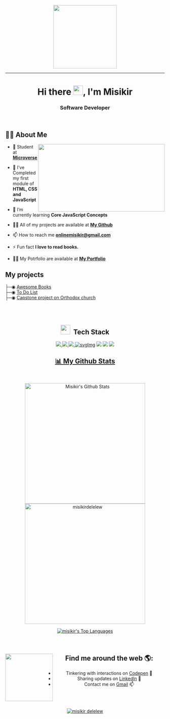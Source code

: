 <p align="center"><img src="https://github.com/thompsonemerson/thompsonemerson/raw/master/cover-thompson.png" height="200"/></p><hr>

<h1 align="center">Hi there <img src="https://raw.githubusercontent.com/MartinHeinz/MartinHeinz/master/wave.gif" width="30px" height="30px">, I'm Misikir</h1>
<h3 align="center">Software Developer</h3>
<br>

## 🙋‍♂️ About Me

<img src="https://camo.githubusercontent.com/5ddf73ad3a205111cf8c686f687fc216c2946a75005718c8da5b837ad9de78c9/68747470733a2f2f7468756d62732e6766796361742e636f6d2f4576696c4e657874446576696c666973682d736d616c6c2e676966" align="right" width="400px" height="213px">

- 🔭 Student at **[Microverse](https://www.microverse.org/)**

- 🌱 I’ve Completed my first module of **HTML, CSS and JavaScript**

- 🤠 I’m currently learning **Core JavaScript Concepts**

- 👨‍💻 All of my projects are available at **[My Github](https://github.com/misikirdelelew?tab=repositories)**

- 📫 How to reach me **onlinemisikir@gmail.com**

- ⚡ Fun fact **I love to read books.**
-  👨‍💻 My Potrfolio are available at **[My Portfolio](https://misikirdelelew.github.io/myportfolio.io/)**

## My projects
                        
├─◉ <a href="https://misikirdelelew.github.io/AwsomeBookES6/">Awesome Books</a>
<br>
├─◉ <a href="https://misikirdelelew.github.io/to-do-list/dist/">To Do List</a>
<br>
├─◉ <a href="https://misikirdelelew.github.io/Capston-Project-Module/">Capstone project on Orthodox church</a>


<br/>
<br/>

<div align="center">
    
## <img src="https://media.giphy.com/media/WUlplcMpOCEmTGBtBW/giphy.gif" width="30"> &nbsp;Tech Stack

<p align="center"> 
    <a href="https://developer.mozilla.org/en-US/docs/Web/JavaScript" target="_blank"> <img src="https://img.icons8.com/color/48/000000/javascript.png"/> </a> 
    <a href="https://www.w3.org/html/" target="_blank"> <img src="https://img.icons8.com/color/48/000000/html-5.png"/> </a> 
    <a href="https://www.w3schools.com/css/" target="_blank"> <img src="https://img.icons8.com/color/48/000000/css3.png"/> </a> 
    <a href=" https://www.figma.com/" target="_blank"> <img alt="svgImg" <img src="https://img.icons8.com/fluency/46/000000/figma.png"/></a>
    <a href=" https://getbootstrap.com/ target="_blank"><img src="https://img.icons8.com/color/48/000000/bootstrap.png"/></a>
    <a href=" https://github.com/" target="_blank"> <img src="https://img.icons8.com/ios-glyphs/50/000000/github.png"/></a>
    <a href=" https://visualstudio.microsoft.com/" target="_blank"><img src="https://img.icons8.com/color/48/000000/visual-studio-code-2019.png"/></a>

<br/>

<p align="center">
    <a href="https://github.com/RodChak/github-readme-streak-stats">
</p>


## 📊 My Github Stats

  <br/>
    <p align="center">
    <a href="https://github.com/misikirdelelew/github-readme-stats"><img alt="Misikir's Github Stats" src="https://github-readme-stats.vercel.app/api?username=misikirdelelew&show_icons=true&count_private=true&theme=react&hide_border=true&bg_color=0D1117" width="380" /></a>
     <img title="🔥 Get streak stats for your profile at git.io/streak-stats" alt="misikirdelelew" src="https://github-readme-streak-stats.herokuapp.com/?user=misikirdelelew&theme=black-ice&hide_border=true&stroke=0000&background=060A0CD0" width="380"/>
    </a>
    </p>
  <a href="https://github.com/misikirdelelew/github-readme-stats"><img alt="misikir's Top Languages" src="https://github-readme-stats.vercel.app/api/top-langs/?username=misikirdelelew&langs_count=8&count_private=true&layout=compact&theme=react&hide_border=true&bg_color=0D1117" /></a>
  <br/>
  


<br/>
<br/>

<p align="left">
    
## Find me around the web 🌎: <a href="https://github.com/Favourezeugwa"><img align="left" width="150" height="150" src="https://github.com/M0nica/M0nica/blob/main/octomonica/m0nica-octocat-rotating.gif?raw=true"></a>
- Tinkering with interactions on <a href="#"> Codepen</a> 🏓
- Sharing updates on <a href="https://www.linkedin.com/in/misikir-delelew-114a5946/">LinkedIn</a> 💼
- Contact me on <a href="onlinemisikir@gmail.com/">Gmail</a> 📫
<p/>

<r>
<br>
<br>

<p align="center"> <a href="https://github.com/misikirdelelew/github-profile-trophy"><img src="https://github-profile-trophy.vercel.app/?username=misikirdelelew&theme=nord&row=1&column=6" alt="misikir delelew" /></a> </p>
<br>

</div>
